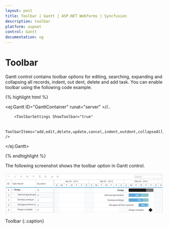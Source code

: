 ```yaml
---
layout: post
title: Toolbar | Gantt | ASP.NET Webforms | Syncfusion
description: toolbar
platform: aspnet
control: Gantt
documentation: ug
---
```


# Toolbar

Gantt control contains toolbar options for editing, searching, expanding and collapsing all records, indent, out dent, delete and add task. You can enable toolbar using the following code example.

{% highlight html %}

<ej:Gantt ID="GanttContainer" runat="server" >//..

        <ToolbarSettings ShowToolbar="true"

         ToolbarItems="add,edit,delete,update,cancel,indent,outdent,collapseAll,expandAll,search" />

 </ej:Gantt>



{% endhighlight %}



The following screenshot shows the toolbar option in Gantt control.



![](Toolbar_images/Toolbar_img1.png)

Toolbar
{:.caption}

